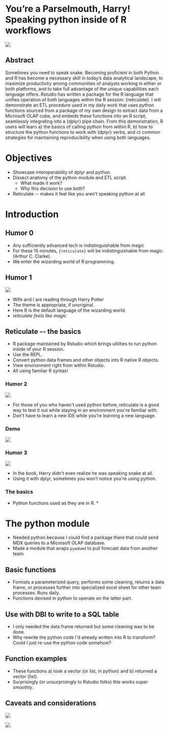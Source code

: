 # You’re a Parselmouth, Harry! Speaking python inside of R workflows

![](https://i.pinimg.com/originals/f3/b4/23/f3b4238175fc8c88229595b50f514d09.gif)

## Abstract

Sometimes you need to speak snake. Becoming proficient in both Python and R has
become a necessary skill in today’s data analytical landscape, to maximize
productivity among communities of analysts working in either or both platforms,
and to take full advantage of the unique capabilities each language offers.
Rstudio has written a package for the R language that unifies operation of both
languages within the R session: {reticulate}. I will demonstrate an ETL
procedure used in my daily work that uses python functions sourced from a
package of my own design to extract data from a Microsoft OLAP cube, and embeds
these functions into an R script, seamlessly integrating into a {dplyr} pipe
chain. From this demonstration, R users will learn a) the basics of calling
python from within R, b) how to structure the python functions to work with
{dplyr} verbs, and c) common strategies for maintaining reproducibility when
using both languages.

# Objectives

* Showcase interoperability of dplyr and python.
* Dissect anatomy of the python module and ETL script.
  * What made it work?
  * Why this decision to use both?
* Reticulate -- makes it feel like you aren't speaking python at all


# Introduction

## Humor 0

* Any sufficiently advanced tech is indistinguishable from magic
* For these 15 minutes, `{reticulate}` will be indistinguishable from magic. (Arthur C. Clarke).
* We enter the wizarding world of R programming.

## Humor 1

![](https://i.redd.it/vnoncsyyw1ly.png)

* Wife and I are reading through Harry Potter
* The theme is appropriate, if unoriginal.
* Here R is the default language of the wizarding world.
* *reticulate feels like magic*

## Reticulate -- the basics

* R package maintained by Rstudio which brings utilities to run python inside of your R session.
* Use the REPL.
* Convert python data frames and other objects into R native R objects.
* View environment right from within Rstudio.
* All using familiar R syntax!

### Humor 2

![](https://c.tenor.com/X1IRBLDO5PEAAAAC/harry-potter-snake.gif)

* For those of you who haven't used python before, reticulate is a good way to test it out while staying in an environment you're familiar with.
* Don't have to learn a new IDE while you're learning a new language.


### Demo

![](https://scontent-iad3-2.xx.fbcdn.net/v/t1.18169-9/404164_452171128147964_431862419_n.jpg?_nc_cat=111&ccb=1-5&_nc_sid=09cbfe&_nc_ohc=HwTpGWhswXAAX-h4M1y&_nc_ht=scontent-iad3-2.xx&oh=786a13442e7643aae66cd4fd01d63fc6&oe=61735766)

### Humor 3

![](https://i.pinimg.com/originals/d5/1c/d2/d51cd27e27aaca79c3066dfa80a5b42b.gif)

* In the book, Harry didn't even realize he was speaking snake at all.
* Using it with dplyr, sometimes you won't notice you're using python.

### The basics

* Python functions used as they are in R.
  *

# The python module

* Needed python because I could find a package there that could send MDX queries to a Microsoft OLAP database.
* Made a module that wraps `pyadomd` to pull forecast data from another team.

## Basic functions

* Formats a parameterized query, performs some cleaning, returns a data frame, or processes further into specialized excel sheet for other team processes. Runs daily.
* Functions devised in python to operate on the latter part.

## Use with DBI to write to a SQL table

* I only needed the data frame returned but some cleaning was to be done.
* Why rewrite the python code I'd already written into R to transform? Could I just re-use the python code somehow?

## Function examples

* These functions a) took a vector (or list, in python) and b) returned a vector (list).
* Surprisingly (or unsurprisingly to Rstudio folks) this works *super smoothly*.



## Caveats and considerations

![](https://64.media.tumblr.com/6ca283359a1f41c41e4788937df4b105/tumblr_p8nc9dNYJn1u5i578o3_r1_540.gifv)

![](https://static.wikia.nocookie.net/harrypotter/images/d/d8/Obliviate_backfire.gif/revision/latest?cb=20170809232738)